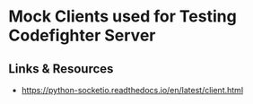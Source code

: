 # Mock Clients used for Testing Codefighter Server

## Links & Resources

- https://python-socketio.readthedocs.io/en/latest/client.html
